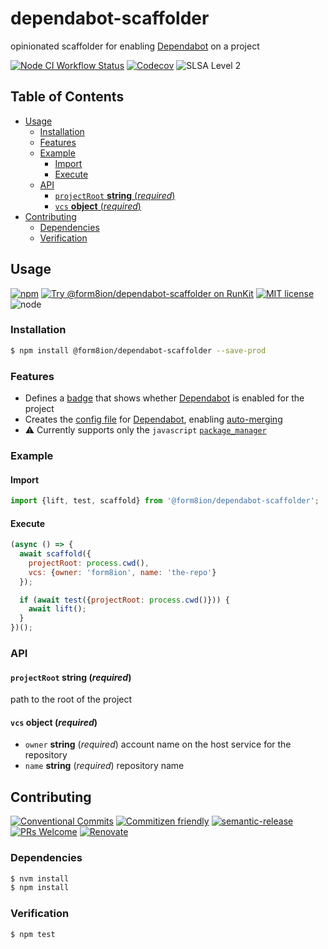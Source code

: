 # dependabot-scaffolder

opinionated scaffolder for enabling [Dependabot](https://dependabot.com/) on a
project

<!--status-badges start -->

[![Node CI Workflow Status][github-actions-ci-badge]][github-actions-ci-link]
[![Codecov][coverage-badge]][coverage-link]
![SLSA Level 2][slsa-badge]

<!--status-badges end -->

## Table of Contents

* [Usage](#usage)
  * [Installation](#installation)
  * [Features](#features)
  * [Example](#example)
    * [Import](#import)
    * [Execute](#execute)
  * [API](#api)
    * [`projectRoot` __string__ (_required_)](#projectroot-string-required)
    * [`vcs` __object__ (_required_)](#vcs-object-required)
* [Contributing](#contributing)
  * [Dependencies](#dependencies)
  * [Verification](#verification)

## Usage

<!--consumer-badges start -->

[![npm][npm-badge]][npm-link]
[![Try @form8ion/dependabot-scaffolder on RunKit][runkit-badge]][runkit-link]
[![MIT license][license-badge]][license-link]
![node][node-badge]

<!--consumer-badges end -->

### Installation

```sh
$ npm install @form8ion/dependabot-scaffolder --save-prod
```

### Features

* Defines a [badge](https://badgen.net/#dependabot) that shows whether [Dependabot](https://dependabot.com/) is
  enabled for the project
* Creates the [config file](https://dependabot.com/docs/config-file/) for [Dependabot](https://dependabot.com/),
  enabling [auto-merging](https://dependabot.com/docs/config-file/#automerged_updates)
* :warning: Currently supports only the `javascript` [`package_manager`](https://dependabot.com/docs/config-file/#package_manager-required)

### Example

#### Import

```javascript
import {lift, test, scaffold} from '@form8ion/dependabot-scaffolder';
```

#### Execute

```javascript
(async () => {
  await scaffold({
    projectRoot: process.cwd(),
    vcs: {owner: 'form8ion', name: 'the-repo'}
  });

  if (await test({projectRoot: process.cwd()})) {
    await lift();
  }
})();
```

### API

#### `projectRoot` __string__ (_required_)

path to the root of the project

#### `vcs` __object__ (_required_)

* `owner` __string__ (_required_)
  account name on the host service for the repository
* `name` __string__ (_required_)
  repository name

## Contributing

<!--contribution-badges start -->

[![Conventional Commits][commit-convention-badge]][commit-convention-link]
[![Commitizen friendly][commitizen-badge]][commitizen-link]
[![semantic-release][semantic-release-badge]][semantic-release-link]
[![PRs Welcome][PRs-badge]][PRs-link]
[![Renovate][renovate-badge]][renovate-link]

<!--contribution-badges end -->

### Dependencies

```sh
$ nvm install
$ npm install
```

### Verification

```sh
$ npm test
```

[npm-link]: https://www.npmjs.com/package/@form8ion/dependabot-scaffolder

[npm-badge]: https://img.shields.io/npm/v/@form8ion/dependabot-scaffolder?logo=npm

[runkit-link]: https://npm.runkit.com/@form8ion/dependabot-scaffolder

[runkit-badge]: https://badge.runkitcdn.com/@form8ion/dependabot-scaffolder.svg

[license-link]: LICENSE

[license-badge]: https://img.shields.io/github/license/form8ion/dependabot-scaffolder.svg?logo=opensourceinitiative

[commit-convention-link]: https://conventionalcommits.org

[commit-convention-badge]: https://img.shields.io/badge/Conventional%20Commits-1.0.0-yellow.svg

[commitizen-link]: http://commitizen.github.io/cz-cli/

[commitizen-badge]: https://img.shields.io/badge/commitizen-friendly-brightgreen.svg

[semantic-release-link]: https://github.com/semantic-release/semantic-release

[semantic-release-badge]: https://img.shields.io/badge/semantic--release-angular-e10079?logo=semantic-release

[PRs-link]: http://makeapullrequest.com

[PRs-badge]: https://img.shields.io/badge/PRs-welcome-brightgreen.svg

[github-actions-ci-link]: https://github.com/form8ion/dependabot-scaffolder/actions?query=workflow%3A%22Node.js+CI%22+branch%3Amaster

[github-actions-ci-badge]: https://img.shields.io/github/actions/workflow/status/form8ion/dependabot-scaffolder/node-ci.yml.svg?branch=master&logo=github

[coverage-link]: https://codecov.io/github/form8ion/dependabot-scaffolder

[coverage-badge]: https://img.shields.io/codecov/c/github/form8ion/dependabot-scaffolder?logo=codecov

[slsa-badge]: https://slsa.dev/images/gh-badge-level2.svg

[renovate-link]: https://renovatebot.com

[renovate-badge]: https://img.shields.io/badge/renovate-enabled-brightgreen.svg?logo=renovatebot

[node-badge]: https://img.shields.io/node/v/@form8ion/dependabot-scaffolder?logo=node.js
